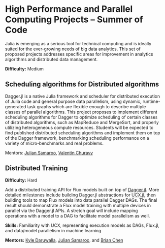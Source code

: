 
# High Performance and Parallel Computing Projects – Summer of Code

Julia is emerging as a serious tool for technical computing and is ideally suited for the ever-growing needs of big data analytics. This set of proposed projects addresses specific areas for improvement in analytics algorithms and distributed data management.


**Difficulty:** Medium

## Scheduling algorithms for Distributed algorithms

Dagger.jl is a native Julia framework and scheduler for distributed execution of Julia code and general purpose data parallelism, using dynamic, runtime-generated task graphs which are flexible enough to describe multiple classes of parallel algorithms. This project proposes to implement different scheduling algorithms for Dagger to optimize scheduling of certain classes of distributed algorithms, such as MapReduce and MergeSort, and properly utilizing heterogeneous compute resources. Students will be expected to find published distributed scheduling algorithms and implement them on top of the Dagger framework, benchmarking scheduling performance on a variety of micro-benchmarks and real problems.

Mentors: [Julian Samaroo](https://github.com/jpsamaroo), [Valentin Churavy](https://github.com/vchuravy)

## Distributed Training

**Difficulty:** Hard

Add a distributed training API for Flux models built on top of [Dagger.jl](https://github.com/JuliaParallel/Dagger.jl). More detailed milestones include building Dagger.jl abstractions for [UCX.jl](https://github.com/JuliaParallel/UCX.jl), then building tools to map Flux models into data parallel Dagger DAGs. The final result should demonstrate a Flux model training with multiple devices in parallel via the Dagger.jl APIs. A stretch goal will include mapping operations with a model to a DAG to facilitate model parallelism as well.

**Skills:** Familiarity with UCX, representing execution models as DAGs, Flux.jl, and data/model parallelism in machine learning

**Mentors:** [Kyle Daruwalla](https://github.com/darsnack), [Julian Samaroo](https://github.com/jpsamaroo), and [Brian Chen](https://github.com/ToucheSir)
